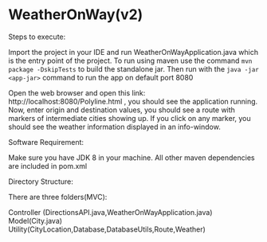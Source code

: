 # WeatherOnWay(v2)


Steps to execute:

Import the project in your IDE and run WeatherOnWayApplication.java which is the entry point of the project. 
To run using maven use the command `mvn package -DskipTests` to build the standalone jar.
Then run with the `java -jar <app-jar>` command to run the app on default port 8080

Open the web browser and open this link: ​ http://localhost:8080/Polyline.html​ , you should see the application running.
Now, enter origin and destination values, you should see a route with markers of intermediate cities showing up. If you click on any marker, you should see the weather information displayed in an info-window.

Software Requirement:

Make sure you have JDK 8 in your machine.
All other maven dependencies are included in pom.xml

Directory Structure:

There are three folders(MVC):

Controller (DirectionsAPI.java,WeatherOnWayApplication.java)
Model(City.java)
Utility(CityLocation,Database,DatabaseUtils,Route,Weather)

